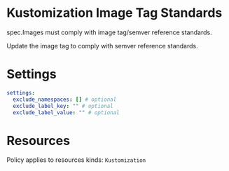 # Kustomization Image Tag Standards

spec.Images must comply with image tag/semver reference standards.

Update the image tag to comply with semver reference standards.

# Settings

```yaml
settings:
  exclude_namespaces: [] # optional
  exclude_label_key: "" # optional
  exclude_label_value: "" # optional
```

# Resources

Policy applies to resources kinds:
`Kustomization`
